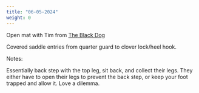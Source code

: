 ```yaml
---
title: "06-05-2024"
weight: 0
---
```


Open mat with Tim from [The Black Dog](https://theblackdogjiujitsu.com/)

Covered saddle entries from quarter guard to clover lock/heel hook. 

Notes:

Essentially back step with the top leg, sit back, and collect their legs. They either have to open their legs to prevent the back step, or keep your foot trapped and allow it. Love a dilemma. 